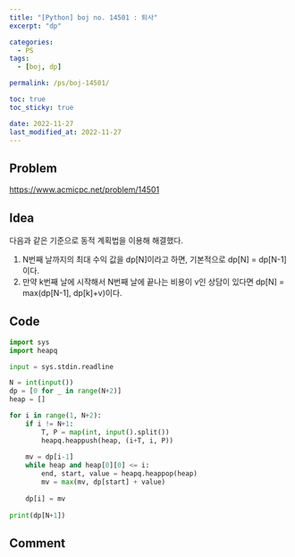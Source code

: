 ```yaml
---
title: "[Python] boj no. 14501 : 퇴사"
excerpt: "dp"

categories:
  - PS
tags:
  - [boj, dp]

permalink: /ps/boj-14501/

toc: true
toc_sticky: true

date: 2022-11-27
last_modified_at: 2022-11-27
---
```


## Problem

<https://www.acmicpc.net/problem/14501>

## Idea

다음과 같은 기준으로 동적 계획법을 이용해 해결했다.

1. N번째 날까지의 최대 수익 값을 dp[N]이라고 하면, 기본적으로 dp[N] = dp[N-1]이다.
2. 만약 k번째 날에 시작해서 N번째 날에 끝나는 비용이 v인 상담이 있다면 dp[N] = max(dp[N-1], dp[k]+v)이다.

## Code

```py
import sys
import heapq

input = sys.stdin.readline

N = int(input())
dp = [0 for _ in range(N+2)]
heap = []

for i in range(1, N+2):
    if i != N+1:
        T, P = map(int, input().split())
        heapq.heappush(heap, (i+T, i, P))
    
    mv = dp[i-1]
    while heap and heap[0][0] <= i:
        end, start, value = heapq.heappop(heap)
        mv = max(mv, dp[start] + value)
        
    dp[i] = mv
    
print(dp[N+1])
```

## Comment

